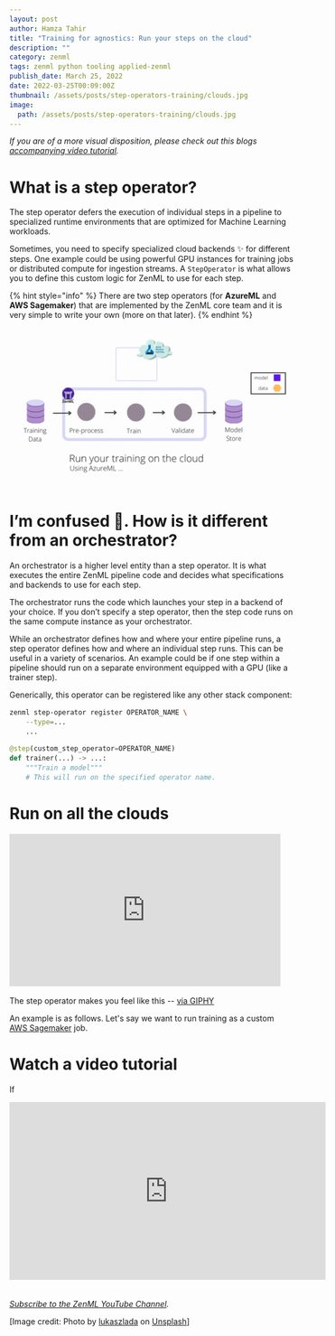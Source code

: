 ```yaml
---
layout: post
author: Hamza Tahir
title: "Training for agnostics: Run your steps on the cloud"
description: ""
category: zenml
tags: zenml python tooling applied-zenml
publish_date: March 25, 2022
date: 2022-03-25T00:09:00Z
thumbnail: /assets/posts/step-operators-training/clouds.jpg
image:
  path: /assets/posts/step-operators-training/clouds.jpg
---
```


_If you are of a more visual disposition, please check out this blogs [accompanying video tutorial](https://www.youtube.com/watch?v=b5TXRYkdL3w)._

# What is a step operator?

The step operator defers the execution of individual steps in a pipeline to specialized runtime environments that are optimized for Machine Learning workloads.

Sometimes, you need to specify specialized cloud backends ✨ for different steps. One example could be using powerful GPU instances for training jobs or distributed compute for ingestion streams. A `StepOperator` is what allows you to define this custom logic for ZenML to use for each step. 

{% hint style="info" %}
There are two step operators (for **AzureML** and **AWS Sagemaker**) that are implemented by the ZenML core team and it is very simple to write your own (more on that later).
{% endhint %}

![ZenML step operators allow training in the cloud](../assets/posts/step-operators-training/zen_in_clouds.gif)

# I’m confused 🤔. How is it different from an orchestrator?

An orchestrator is a higher level entity than a step operator. It is what executes the 
entire ZenML pipeline code and decides what specifications and backends to use for each step. 

The orchestrator runs the code which launches your step in a backend of your choice. If you don’t specify a step operator, then the step code runs on the same compute instance as your orchestrator.

While an orchestrator defines how and where your entire pipeline runs, a step operator defines how and where an individual 
step runs. This can be useful in a variety of scenarios. An example could be if one step within a pipeline should run on a 
separate environment equipped with a GPU (like a trainer step).

Generically, this operator can be registered like any other stack component:

```bash
zenml step-operator register OPERATOR_NAME \
    --type=...
    ...
```

```python
@step(custom_step_operator=OPERATOR_NAME)
def trainer(...) -> ...:
    """Train a model"""
    # This will run on the specified operator name.
```

# Run on all the clouds

<iframe src="https://giphy.com/embed/lrW5C1vjtWKb3X2oom" width="480" height="270" frameBorder="0" class="giphy-embed" allowFullScreen></iframe><p>The step operator makes you feel like this -- <a href="https://giphy.com/gifs/BoschGlobal-like-a-boss-likeabosch-bosch-lrW5C1vjtWKb3X2oom">via GIPHY</a></p>

An example is as follows. Let's say we want to run training as a custom [AWS Sagemaker](https://aws.amazon.com/pm/sagemaker/) 
job. 


# Watch a video tutorial

If 

<div class="embed-responsive embed-responsive-16by9 mb-5">
    <iframe width="560" height="315" src="https://www.youtube.com/embed/b5TXRYkdL3w" title="YouTube video player" frameborder="0" allow="accelerometer; autoplay; clipboard-write; encrypted-media; gyroscope; picture-in-picture" allowfullscreen></iframe>
</div>

<br>

_[Subscribe to the ZenML YouTube Channel](https://www.youtube.com/channel/UCi79n61eV2sVyYxJOqk_bMw)._


[Image credit: Photo by <a
href="https://unsplash.com/@lukaszlada?utm_source=unsplash&utm_medium=referral&utm_content=creditCopyText">lukaszlada</a>
on <a
href="https://unsplash.com/photos/LtWFFVi1RXQ?utm_source=unsplash&utm_medium=referral&utm_content=creditCopyText">Unsplash</a>]
